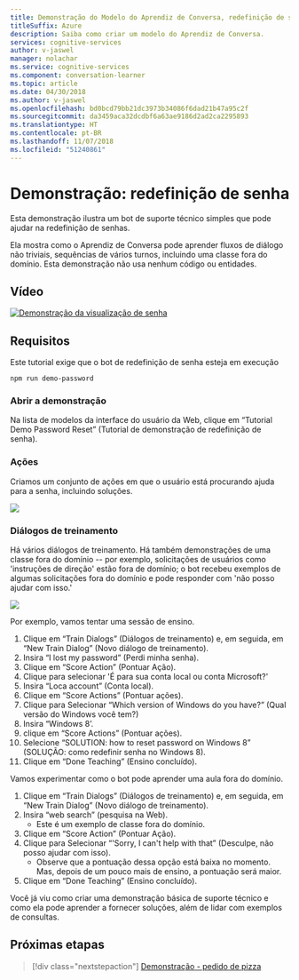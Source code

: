 ```yaml
---
title: Demonstração do Modelo do Aprendiz de Conversa, redefinição de senha - Serviços Cognitivos da Microsoft | Microsoft Docs
titleSuffix: Azure
description: Saiba como criar um modelo do Aprendiz de Conversa.
services: cognitive-services
author: v-jaswel
manager: nolachar
ms.service: cognitive-services
ms.component: conversation-learner
ms.topic: article
ms.date: 04/30/2018
ms.author: v-jaswel
ms.openlocfilehash: bd0bcd79bb21dc3973b34086f6dad21b47a95c2f
ms.sourcegitcommit: da3459aca32dcdbf6a63ae9186d2ad2ca2295893
ms.translationtype: HT
ms.contentlocale: pt-BR
ms.lasthandoff: 11/07/2018
ms.locfileid: "51240861"
---
```

# <a name="demo-password-reset"></a>Demonstração: redefinição de senha
Esta demonstração ilustra um bot de suporte técnico simples que pode ajudar na redefinição de senhas. 

Ela mostra como o Aprendiz de Conversa pode aprender fluxos de diálogo não triviais, sequências de vários turnos, incluindo uma classe fora do domínio. Esta demonstração não usa nenhum código ou entidades.

## <a name="video"></a>Vídeo

[![Demonstração da visualização de senha](https://aka.ms/cl-demo-password-preview)](https://aka.ms/blis-demo-password)

## <a name="requirements"></a>Requisitos
Este tutorial exige que o bot de redefinição de senha esteja em execução

    npm run demo-password

### <a name="open-the-demo"></a>Abrir a demonstração

Na lista de modelos da interface do usuário da Web, clique em “Tutorial Demo Password Reset” (Tutorial de demonstração de redefinição de senha). 

### <a name="actions"></a>Ações

Criamos um conjunto de ações em que o usuário está procurando ajuda para a senha, incluindo soluções.

![](../media/tutorial_pw_reset_actions.PNG)

### <a name="training-dialogs"></a>Diálogos de treinamento

Há vários diálogos de treinamento. Há também demonstrações de uma classe fora do domínio -- por exemplo, solicitações de usuários como 'instruções de direção' estão fora de domínio; o bot recebeu exemplos de algumas solicitações fora do domínio e pode responder com 'não posso ajudar com isso.'

![](../media/tutorial_pw_reset_entities.PNG)

Por exemplo, vamos tentar uma sessão de ensino.

1. Clique em “Train Dialogs” (Diálogos de treinamento) e, em seguida, em “New Train Dialog” (Novo diálogo de treinamento).
1. Insira “I lost my password” (Perdi minha senha).
2. Clique em “Score Action” (Pontuar Ação).
3. Clique para selecionar 'É para sua conta local ou conta Microsoft?'
4. Insira “Loca account” (Conta local).
5. Clique em “Score Actions” (Pontuar ações).
3. Clique para Selecionar “Which version of Windows do you have?” (Qual versão do Windows você tem?)
4. Insira “Windows 8’.
5. clique em “Score Actions” (Pontuar ações).
6. Selecione “SOLUTION: how to reset password on Windows 8” (SOLUÇÃO: como redefinir senha no Windows 8).
4. Clique em “Done Teaching” (Ensino concluído).

Vamos experimentar como o bot pode aprender uma aula fora do domínio.

1. Clique em “Train Dialogs” (Diálogos de treinamento) e, em seguida, em “New Train Dialog” (Novo diálogo de treinamento).
1. Insira “web search” (pesquisa na Web).
    - Este é um exemplo de classe fora do domínio. 
2. Clique em “Score Action” (Pontuar Ação).
3. Clique para Selecionar “'Sorry, I can't help with that” (Desculpe, não posso ajudar com isso).
    - Observe que a pontuação dessa opção está baixa no momento. Mas, depois de um pouco mais de ensino, a pontuação será maior.
4. Clique em “Done Teaching” (Ensino concluído).

Você já viu como criar uma demonstração básica de suporte técnico e como ela pode aprender a fornecer soluções, além de lidar com exemplos de consultas.

## <a name="next-steps"></a>Próximas etapas

> [!div class="nextstepaction"]
> [Demonstração - pedido de pizza](./demo-pizza-order.md)
